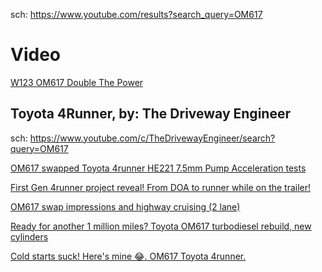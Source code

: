sch: https://www.youtube.com/results?search_query=OM617

# Video
[W123 OM617 Double The Power](https://youtu.be/tfvzwWP0WXE)

## Toyota 4Runner, by: The Driveway Engineer
sch: https://www.youtube.com/c/TheDrivewayEngineer/search?query=OM617

[OM617 swapped Toyota 4runner HE221 7.5mm Pump Acceleration tests](https://youtu.be/XedW8G9hDrk)

[First Gen 4runner project reveal! From DOA to runner while on the trailer!](https://youtu.be/YB5YmP8C8lk)

[OM617 swap impressions and highway cruising (2 lane)](https://youtu.be/g89t5XhRdpI)

[Ready for another 1 million miles? Toyota OM617 turbodiesel rebuild, new cylinders](https://youtu.be/E9Ts6Z6VqdE)

[Cold starts suck! Here's mine 😂. OM617 Toyota 4runner.](https://youtu.be/c01n8Ji1huQ)
